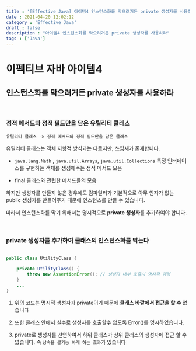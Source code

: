 ```yaml
---
title : '[Effective Java] 아이템4 인스턴스화를 막으려거든 private 생성자를 사용하라'
date : 2021-04-20 12:02:12
category : 'Effective Java'
draft : false
description : "아이템4 인스턴스화를 막으려거든 private 생성자를 사용하라"
tags : ['Java']
---
```


# 이펙티브 자바 아이템4

## 인스턴스화를 막으려거든 private 생성자를 사용하라

<br/>

### 정적 메서드와 정적 필드만을 담은 유틸리티 클래스

`유틸리티 클래스 -> 정적 메서드와 정적 필드만을 담은 클래스`

유틸리티 클래스는 객체 지향적 방식과는 다르지만, 쓰임새가 존재합니다.

* `java.lang.Math` , `java.util.Arrays`, `java.util.Collections`
특정 인터페이스를 구현하는 객체를 생성해주는 정적 메서드 모음

* final 클래스와 관련한 메서드들의 모음

하지만 생성자를 만들지 않은 경우에도 컴파일러가 기본적으로 아무 인자가 없는 public 생성자를 만들어주기 때문에 인스턴스를 만들 수 있습니다.

따라서 인스턴스화를 막기 위해서는 명시적으로 **private 생성자**를 추가하여야 합니다.

<br/>

### private 생성자를 추가하여 클래스의 인스턴스화를 막는다

```java

public class UtilityClass {
	
	private UtilityClass() {
		throw new AssertionError(); // 생성자 내부 호출시 명시적 에러
	}
	...
}


```

1. 위의 코드는 명시적 생성자가 private이기 때문에 **클래스 바깥에서 접근을 할 수** 없습니다

2. 또한 클래스 안에서 실수로 생성자를 호출할수 없도록 Error()를 명시하였습니다.

3. private로 생성자를 선언하여서 하위 클래스가 상위 클래스의 생성자에 접근 할 수 없습니다.  즉  `상속을 불가능 하게 하는 효과`가 있습니다


